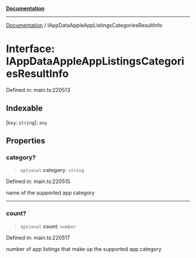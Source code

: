 [**Documentation**](../README.md)

***

[Documentation](../README.md) / IAppDataAppleAppListingsCategoriesResultInfo

# Interface: IAppDataAppleAppListingsCategoriesResultInfo

Defined in: main.ts:220513

## Indexable

\[`key`: `string`\]: `any`

## Properties

### category?

> `optional` **category**: `string`

Defined in: main.ts:220515

name of the supported app category

***

### count?

> `optional` **count**: `number`

Defined in: main.ts:220517

number of app listings that make up the supported app category
